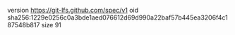 version https://git-lfs.github.com/spec/v1
oid sha256:1229e0256c0a3bde1aed076612d69d990a22baf57b445ea3206f4c187548b817
size 91
